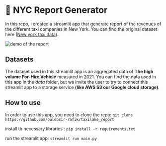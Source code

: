 # 🧾 NYC Report Generator

In this repo, i created a streamlit app that generate report of the revenues of the different taxi companies in New York. You can find the original dataset here ([New york taxi data](https://www.nyc.gov/site/tlc/about/tlc-trip-record-data.page)).

![demo of the report](./md_image/report_demo.gif)

## Datasets
The dataset used in this streamlit app is an aggregated data of **The high volume For-Hire Vehicle** measured in 2021. You can find the data used in this app in the *data* folder, but we invite the user to try to connect this streamlit app to a storage service **(like AWS S3 our Google cloud storage)**.

## How to use

In order to use this app, you need to clone the repo:
``git clone https://github.com/oulebsir-rafik/taxilake_report``

install th necessary libraries :
``pip install -r requirements.txt``

run the streamlit app:
``streamlit run main.py ``